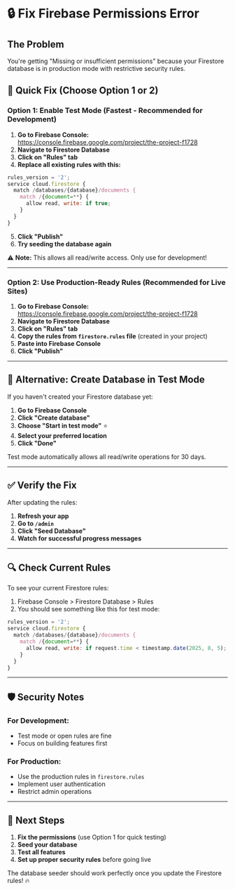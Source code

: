 # 🔒 Fix Firebase Permissions Error

## The Problem

You're getting "Missing or insufficient permissions" because your Firestore database is in production mode with restrictive security rules.

## 🚀 Quick Fix (Choose Option 1 or 2)

### Option 1: Enable Test Mode (Fastest - Recommended for Development)

1. **Go to Firebase Console:** https://console.firebase.google.com/project/the-project-f1728
2. **Navigate to Firestore Database**
3. **Click on "Rules" tab**
4. **Replace all existing rules with this:**

```javascript
rules_version = '2';
service cloud.firestore {
  match /databases/{database}/documents {
    match /{document=**} {
      allow read, write: if true;
    }
  }
}
```

5. **Click "Publish"**
6. **Try seeding the database again**

⚠️ **Note:** This allows all read/write access. Only use for development!

---

### Option 2: Use Production-Ready Rules (Recommended for Live Sites)

1. **Go to Firebase Console:** https://console.firebase.google.com/project/the-project-f1728
2. **Navigate to Firestore Database**
3. **Click on "Rules" tab**
4. **Copy the rules from `firestore.rules` file** (created in your project)
5. **Paste into Firebase Console**
6. **Click "Publish"**

---

## 🔧 Alternative: Create Database in Test Mode

If you haven't created your Firestore database yet:

1. **Go to Firebase Console**
2. **Click "Create database"**
3. **Choose "Start in test mode"** ⭐
4. **Select your preferred location**
5. **Click "Done"**

Test mode automatically allows all read/write operations for 30 days.

---

## ✅ Verify the Fix

After updating the rules:

1. **Refresh your app**
2. **Go to `/admin`**
3. **Click "Seed Database"**
4. **Watch for successful progress messages**

---

## 🔍 Check Current Rules

To see your current Firestore rules:

1. Firebase Console > Firestore Database > Rules
2. You should see something like this for test mode:

```javascript
rules_version = '2';
service cloud.firestore {
  match /databases/{database}/documents {
    match /{document=**} {
      allow read, write: if request.time < timestamp.date(2025, 8, 5);
    }
  }
}
```

---

## 🛡️ Security Notes

### For Development:

- Test mode or open rules are fine
- Focus on building features first

### For Production:

- Use the production rules in `firestore.rules`
- Implement user authentication
- Restrict admin operations

---

## 🎯 Next Steps

1. **Fix the permissions** (use Option 1 for quick testing)
2. **Seed your database**
3. **Test all features**
4. **Set up proper security rules** before going live

The database seeder should work perfectly once you update the Firestore rules! 🔥

